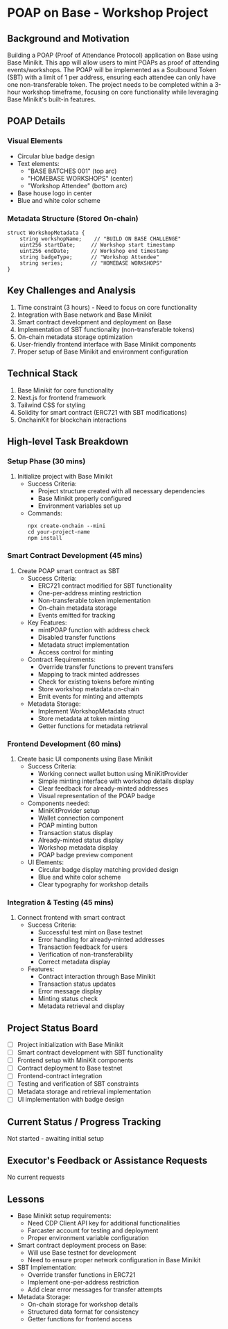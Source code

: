 # POAP on Base - Workshop Project

## Background and Motivation
Building a POAP (Proof of Attendance Protocol) application on Base using Base Minikit. This app will allow users to mint POAPs as proof of attending events/workshops. The POAP will be implemented as a Soulbound Token (SBT) with a limit of 1 per address, ensuring each attendee can only have one non-transferable token. The project needs to be completed within a 3-hour workshop timeframe, focusing on core functionality while leveraging Base Minikit's built-in features.

## POAP Details
### Visual Elements
- Circular blue badge design
- Text elements:
  - "BASE BATCHES 001" (top arc)
  - "HOMEBASE WORKSHOPS" (center)
  - "Workshop Attendee" (bottom arc)
- Base house logo in center
- Blue and white color scheme

### Metadata Structure (Stored On-chain)
```solidity
struct WorkshopMetadata {
    string workshopName;    // "BUILD ON BASE CHALLENGE"
    uint256 startDate;     // Workshop start timestamp
    uint256 endDate;       // Workshop end timestamp
    string badgeType;      // "Workshop Attendee"
    string series;         // "HOMEBASE WORKSHOPS"
}
```

## Key Challenges and Analysis
1. Time constraint (3 hours) - Need to focus on core functionality
2. Integration with Base network and Base Minikit
3. Smart contract development and deployment on Base
4. Implementation of SBT functionality (non-transferable tokens)
5. On-chain metadata storage optimization
6. User-friendly frontend interface with Base Minikit components
7. Proper setup of Base Minikit and environment configuration

## Technical Stack
1. Base Minikit for core functionality
2. Next.js for frontend framework
3. Tailwind CSS for styling
4. Solidity for smart contract (ERC721 with SBT modifications)
5. OnchainKit for blockchain interactions

## High-level Task Breakdown

### Setup Phase (30 mins)
1. Initialize project with Base Minikit
   - Success Criteria: 
     - Project structure created with all necessary dependencies
     - Base Minikit properly configured
     - Environment variables set up
   - Commands:
     ```
     npx create-onchain --mini
     cd your-project-name
     npm install
     ```

### Smart Contract Development (45 mins)
1. Create POAP smart contract as SBT
   - Success Criteria:
     - ERC721 contract modified for SBT functionality
     - One-per-address minting restriction
     - Non-transferable token implementation
     - On-chain metadata storage
     - Events emitted for tracking
   - Key Features:
     - mintPOAP function with address check
     - Disabled transfer functions
     - Metadata struct implementation
     - Access control for minting
   - Contract Requirements:
     - Override transfer functions to prevent transfers
     - Mapping to track minted addresses
     - Check for existing tokens before minting
     - Store workshop metadata on-chain
     - Emit events for minting and attempts
   - Metadata Storage:
     - Implement WorkshopMetadata struct
     - Store metadata at token minting
     - Getter functions for metadata retrieval

### Frontend Development (60 mins)
1. Create basic UI components using Base Minikit
   - Success Criteria:
     - Working connect wallet button using MiniKitProvider
     - Simple minting interface with workshop details display
     - Clear feedback for already-minted addresses
     - Visual representation of the POAP badge
   - Components needed:
     - MiniKitProvider setup
     - Wallet connection component
     - POAP minting button
     - Transaction status display
     - Already-minted status display
     - Workshop metadata display
     - POAP badge preview component
   - UI Elements:
     - Circular badge display matching provided design
     - Blue and white color scheme
     - Clear typography for workshop details

### Integration & Testing (45 mins)
1. Connect frontend with smart contract
   - Success Criteria:
     - Successful test mint on Base testnet
     - Error handling for already-minted addresses
     - Transaction feedback for users
     - Verification of non-transferability
     - Correct metadata display
   - Features:
     - Contract interaction through Base Minikit
     - Transaction status updates
     - Error message display
     - Minting status check
     - Metadata retrieval and display

## Project Status Board
- [ ] Project initialization with Base Minikit
- [ ] Smart contract development with SBT functionality
- [ ] Frontend setup with MiniKit components
- [ ] Contract deployment to Base testnet
- [ ] Frontend-contract integration
- [ ] Testing and verification of SBT constraints
- [ ] Metadata storage and retrieval implementation
- [ ] UI implementation with badge design

## Current Status / Progress Tracking
Not started - awaiting initial setup

## Executor's Feedback or Assistance Requests
No current requests

## Lessons
- Base Minikit setup requirements:
  - Need CDP Client API key for additional functionalities
  - Farcaster account for testing and deployment
  - Proper environment variable configuration
- Smart contract deployment process on Base:
  - Will use Base testnet for development
  - Need to ensure proper network configuration in Base Minikit
- SBT Implementation:
  - Override transfer functions in ERC721
  - Implement one-per-address restriction
  - Add clear error messages for transfer attempts
- Metadata Storage:
  - On-chain storage for workshop details
  - Structured data format for consistency
  - Getter functions for frontend access 